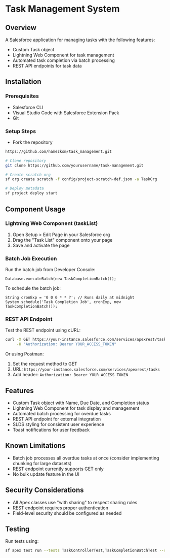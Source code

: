 # Task Management System

## Overview

A Salesforce application for managing tasks with the following features:

- Custom Task object
- Lightning Web Component for task management
- Automated task completion via batch processing
- REST API endpoints for task data

## Installation

### Prerequisites

- Salesforce CLI
- Visual Studio Code with Salesforce Extension Pack
- Git

### Setup Steps

- Fork the repository

```bash
https://github.com/hamezksm/task_management.git
```

```bash
# Clone repository
git clone https://github.com/yourusername/task-management.git

# Create scratch org
sf org create scratch -f config/project-scratch-def.json -a TaskOrg

# Deploy metadata
sf project deploy start
```

## Component Usage

### Lightning Web Component (taskList)

1. Open Setup > Edit Page in your Salesforce org
2. Drag the "Task List" component onto your page
3. Save and activate the page

### Batch Job Execution

Run the batch job from Developer Console:

```apex
Database.executeBatch(new TaskCompletionBatch());
```

To schedule the batch job:

```apex
String cronExp = '0 0 0 * * ?'; // Runs daily at midnight
System.schedule('Task Completion Job', cronExp, new TaskCompletionBatch());
```

### REST API Endpoint

Test the REST endpoint using cURL:

```bash
curl -X GET https://your-instance.salesforce.com/services/apexrest/tasks \
     -H "Authorization: Bearer YOUR_ACCESS_TOKEN"
```

Or using Postman:

1. Set the request method to GET
2. URL: `https://your-instance.salesforce.com/services/apexrest/tasks`
3. Add header: `Authorization: Bearer YOUR_ACCESS_TOKEN`

## Features

- Custom Task object with Name, Due Date, and Completion status
- Lightning Web Component for task display and management
- Automated batch processing for overdue tasks
- REST API endpoint for external integration
- SLDS styling for consistent user experience
- Toast notifications for user feedback

## Known Limitations

- Batch job processes all overdue tasks at once (consider implementing chunking for large datasets)
- REST endpoint currently supports GET only
- No bulk update feature in the UI

## Security Considerations

- All Apex classes use "with sharing" to respect sharing rules
- REST endpoint requires proper authentication
- Field-level security should be configured as needed

## Testing

Run tests using:

```bash
sf apex test run --tests TaskControllerTest,TaskCompletionBatchTest --resultformat human
```
